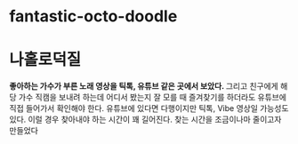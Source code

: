 # fantastic-octo-doodle
# 나홀로덕질

<b>좋아하는 가수가 부른 노래 영상을 틱톡, 유튜브 같은 곳에서 보았다. </b>
그리고 친구에게 해당 가수 직캠을 보내려 하는데 어디서 봤는지 잘 모를 때
즐겨찾기를 하더라도 유튜브에 직접 들어가서 확인해야 한다. 유튜브에 있다면 다행이지만 틱톡, Vibe 영상일 가능성도 있다. 
이럴 경우 찾아내야 하는 시간이 꽤 길어진다. 찾는 시간을 조금이나마 줄이고자 만들었다 

